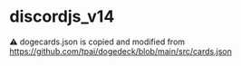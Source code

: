 # discordjs_v14
⚠️ dogecards.json is copied and modified from https://github.com/tpai/dogedeck/blob/main/src/cards.json
